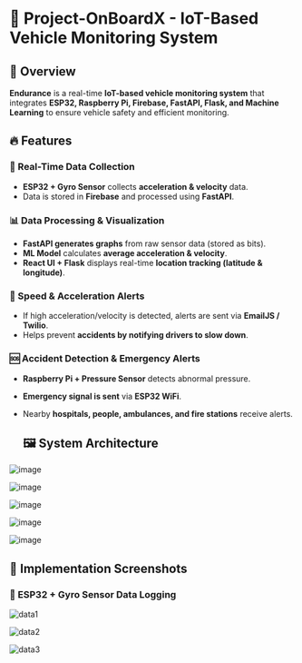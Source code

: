 # 🚗 Project-OnBoardX - IoT-Based Vehicle Monitoring System

## 📌 Overview
**Endurance** is a real-time **IoT-based vehicle monitoring system** that integrates **ESP32, Raspberry Pi, Firebase, FastAPI, Flask, and Machine Learning** to ensure vehicle safety and efficient monitoring.

## 🔥 Features
### 🚀 Real-Time Data Collection
- **ESP32 + Gyro Sensor** collects **acceleration & velocity** data.
- Data is stored in **Firebase** and processed using **FastAPI**.

### 📊 Data Processing & Visualization
- **FastAPI generates graphs** from raw sensor data (stored as bits).
- **ML Model** calculates **average acceleration & velocity**.
- **React UI + Flask** displays real-time **location tracking (latitude & longitude)**.

### 🚨 Speed & Acceleration Alerts
- If high acceleration/velocity is detected, alerts are sent via **EmailJS / Twilio**.
- Helps prevent **accidents by notifying drivers to slow down**.

### 🆘 Accident Detection & Emergency Alerts
- **Raspberry Pi + Pressure Sensor** detects abnormal pressure.
- **Emergency signal is sent** via **ESP32 WiFi**.
- Nearby **hospitals, people, ambulances, and fire stations** receive alerts.

  ## 🖼️ System Architecture

![image](https://github.com/user-attachments/assets/1e3662e7-e4ad-41bc-9e32-7be377db5413)

![image](https://github.com/user-attachments/assets/7c31d06d-b148-4bdb-8247-8574d5cefa87)

![image](https://github.com/user-attachments/assets/062290f0-99e1-4221-bb83-66f84acdf3d5)

![image](https://github.com/user-attachments/assets/85ce79d9-0794-4bd1-9f0a-fd9d642b124b)

![image](https://github.com/user-attachments/assets/af127a8f-e339-4e1e-a7db-7d4235ec2ae0)


## 📸 Implementation Screenshots
### 🔹 ESP32 + Gyro Sensor Data Logging

![data1](https://github.com/user-attachments/assets/68505b7c-d11c-49f5-893e-0060870da7c1)


![data2](https://github.com/user-attachments/assets/62b5c172-f816-485b-9077-14f99ffeec46)


![data3](https://github.com/user-attachments/assets/041a5935-9e0b-48ca-b3e5-f50292a848f8)

